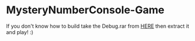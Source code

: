 # MysteryNumberConsole-Game


If you don't know how to build take the Debug.rar from [HERE](https://github.com/HideakiAtsuyo/MysteryNumberConsole-Game/releases/tag/1.0) then extract it and play! :)
